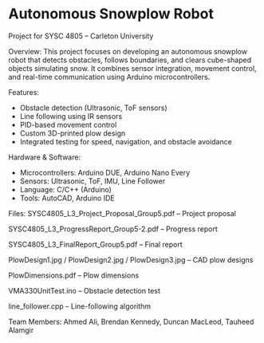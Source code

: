 # Autonomous Snowplow Robot
Project for SYSC 4805 – Carleton University

Overview:
This project focuses on developing an autonomous snowplow robot that detects obstacles, follows boundaries, and clears cube-shaped objects simulating snow. It combines sensor integration, movement control, and real-time communication using Arduino microcontrollers.

Features:
- Obstacle detection (Ultrasonic, ToF sensors)
- Line following using IR sensors
- PID-based movement control
- Custom 3D-printed plow design
- Integrated testing for speed, navigation, and obstacle avoidance

Hardware & Software:
- Microcontrollers: Arduino DUE, Arduino Nano Every
- Sensors: Ultrasonic, ToF, IMU, Line Follower
- Language: C/C++ (Arduino)
- Tools: AutoCAD, Arduino IDE

Files:
  SYSC4805_L3_Project_Proposal_Group5.pdf   – Project proposal
  
  SYSC4805_L3_ProgressReport_Group5-2.pdf   – Progress report
  
  SYSC4805_L3_FinalReport_Group5.pdf        – Final report
  
  PlowDesign1.jpg / PlowDesign2.jpg / PlowDesign3.jpg – CAD plow designs
  
  PlowDimensions.pdf                         – Plow dimensions
  
  VMA330UnitTest.ino                         – Obstacle detection test
  
  line_follower.cpp                          – Line-following algorithm
  

Team Members:
  Ahmed Ali, Brendan Kennedy, Duncan MacLeod, Tauheed Alamgir

